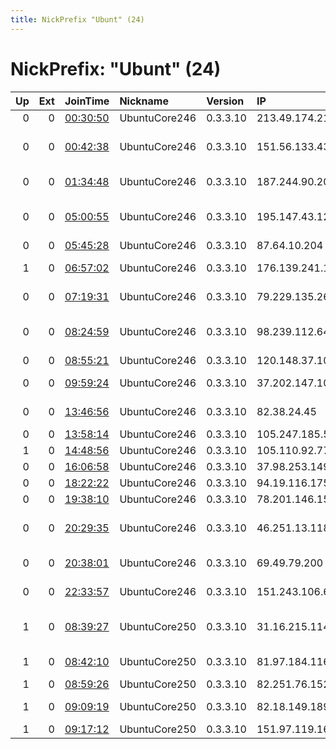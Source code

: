```yaml
---
title: NickPrefix "Ubunt" (24)
---
```


# NickPrefix: "Ubunt" (24)

|   Up |   Ext | JoinTime                                                                                            | Nickname      | Version   | IP              | AS                                    | CC   |   ORp |   Dirp | OS    | Contact   |   eFamMembers |
|-----:|------:|:----------------------------------------------------------------------------------------------------|:--------------|:----------|:----------------|:--------------------------------------|:-----|------:|-------:|:------|:----------|--------------:|
|    0 |     0 | [00:30:50](https://metrics.torproject.org/rs.html#details/CCEBE54A880B4CE47898080758836D22C157BD1D) | UbuntuCore246 | 0.3.3.10  | 213.49.174.21   | Proximus NV                           | be   | 41437 |      0 | Linux | None      |             1 |
|    0 |     0 | [00:42:38](https://metrics.torproject.org/rs.html#details/E76BC1425126B5B087F9F50E469D9DBFE06EB47D) | UbuntuCore246 | 0.3.3.10  | 151.56.133.43   | Wind Telecomunicazioni SpA            | it   | 42173 |      0 | Linux | None      |             1 |
|    0 |     0 | [01:34:48](https://metrics.torproject.org/rs.html#details/C4D211CA7F574E7EEAE8C702C0D4D7F06198029E) | UbuntuCore246 | 0.3.3.10  | 187.244.90.200  | Mega Cable, S.A. de C.V.              | mx   | 40215 |      0 | Linux | None      |             1 |
|    0 |     0 | [05:00:55](https://metrics.torproject.org/rs.html#details/D958F92AEDB8D62A44AEFFDBA034339865BF5678) | UbuntuCore246 | 0.3.3.10  | 195.147.43.129  | Daisy Communications Ltd              | gb   | 35563 |      0 | Linux | None      |             1 |
|    0 |     0 | [05:45:28](https://metrics.torproject.org/rs.html#details/8674881D97C661D3C960772084FE7704DB4F26AB) | UbuntuCore246 | 0.3.3.10  | 87.64.10.204    | Proximus NV                           | be   | 38255 |      0 | Linux | None      |             1 |
|    1 |     0 | [06:57:02](https://metrics.torproject.org/rs.html#details/FBA1AA70BFB6FF80FCF1788A8FE2B259AE2B3AC6) | UbuntuCore246 | 0.3.3.10  | 176.139.241.142 | Bouygues Telecom SA                   | fr   | 46671 |      0 | Linux | None      |             1 |
|    0 |     0 | [07:19:31](https://metrics.torproject.org/rs.html#details/02E47A657748123E7ED2FC58D3E53BC9E06A3CA4) | UbuntuCore246 | 0.3.3.10  | 79.229.135.26   | Deutsche Telekom AG                   | de   | 46399 |      0 | Linux | None      |             1 |
|    0 |     0 | [08:24:59](https://metrics.torproject.org/rs.html#details/A9EFCF9483BE6DA1C817F4789A714D2D59617A7D) | UbuntuCore246 | 0.3.3.10  | 98.239.112.64   | Comcast Cable Communications, LLC     | us   | 44943 |      0 | Linux | None      |             1 |
|    0 |     0 | [08:55:21](https://metrics.torproject.org/rs.html#details/1DF9A7862ECDF4329B598FC7CD6117A83FC948E9) | UbuntuCore246 | 0.3.3.10  | 120.148.37.105  | Telstra Pty Ltd                       | au   | 46695 |      0 | Linux | None      |             1 |
|    0 |     0 | [09:59:24](https://metrics.torproject.org/rs.html#details/8E8FECE5B0198D6F8468B2CAE167A405BECC9D64) | UbuntuCore246 | 0.3.3.10  | 37.202.147.103  | Aria Shatel Company Ltd               | ir   | 40983 |      0 | Linux | None      |             1 |
|    0 |     0 | [13:46:56](https://metrics.torproject.org/rs.html#details/4C5C4201D930A19F59642F85761A616EDF4AED6E) | UbuntuCore246 | 0.3.3.10  | 82.38.24.45     | Virgin Media Limited                  | gb   | 38941 |      0 | Linux | None      |             1 |
|    0 |     0 | [13:58:14](https://metrics.torproject.org/rs.html#details/0064F045518999F9BD2AE78F150E41C10EDE5FC9) | UbuntuCore246 | 0.3.3.10  | 105.247.185.59  | Vodacom-VB                            | za   | 41729 |      0 | Linux | None      |             1 |
|    1 |     0 | [14:48:56](https://metrics.torproject.org/rs.html#details/DC4E7375582146165DCF5FBF2C3C5B187119482F) | UbuntuCore246 | 0.3.3.10  | 105.110.92.77   | Telecom Algeria                       | dz   | 37553 |      0 | Linux | None      |             1 |
|    0 |     0 | [16:06:58](https://metrics.torproject.org/rs.html#details/8131D892C0B69DE1F01D0D05C6F5ADB2902D12A7) | UbuntuCore246 | 0.3.3.10  | 37.98.253.149   | LLC KomTehCentr                       | ru   | 36867 |      0 | Linux | None      |             1 |
|    0 |     0 | [18:22:22](https://metrics.torproject.org/rs.html#details/C99F22A3D94BCADBF52000112B943ADC274B68FF) | UbuntuCore246 | 0.3.3.10  | 94.19.116.175   | SkyNet Ltd.                           | ru   | 40919 |      0 | Linux | None      |             1 |
|    0 |     0 | [19:38:10](https://metrics.torproject.org/rs.html#details/6F5F7C8E635A5E28B2AA3C274828694700E318AE) | UbuntuCore246 | 0.3.3.10  | 78.201.146.155  | Free SAS                              | fr   | 41435 |      0 | Linux | None      |             1 |
|    0 |     0 | [20:29:35](https://metrics.torproject.org/rs.html#details/14D54153A8565CFA0F1DAB35B6430E08DDDF062D) | UbuntuCore246 | 0.3.3.10  | 46.251.13.118   | ViDaNet Cabletelevision Provider Ltd. | hu   | 34067 |      0 | Linux | None      |             1 |
|    0 |     0 | [20:38:01](https://metrics.torproject.org/rs.html#details/3374DE6C1A1FF361F4DD8CC090E380B90A7705B7) | UbuntuCore246 | 0.3.3.10  | 69.49.79.200    | Muscatine Power and Water             | us   | 38631 |      0 | Linux | None      |             1 |
|    0 |     0 | [22:33:57](https://metrics.torproject.org/rs.html#details/CD24FCE3AD14503BDE5BC02255519A6D6DE8CF0B) | UbuntuCore246 | 0.3.3.10  | 151.243.106.66  | Aria Shatel Company Ltd               | ir   | 33855 |      0 | Linux | None      |             1 |
|    1 |     0 | [08:39:27](https://metrics.torproject.org/rs.html#details/3E5DF763B478B0F230CA04C7A28B00C8F6FAA6EF) | UbuntuCore250 | 0.3.3.10  | 31.16.215.114   | Vodafone Kabel Deutschland GmbH       | de   | 41447 |      0 | Linux | None      |             1 |
|    1 |     0 | [08:42:10](https://metrics.torproject.org/rs.html#details/589D22959E93029BB830D017C7FCAE084CD07F27) | UbuntuCore250 | 0.3.3.10  | 81.97.184.116   | Virgin Media Limited                  | gb   | 40041 |      0 | Linux | None      |             1 |
|    1 |     0 | [08:59:26](https://metrics.torproject.org/rs.html#details/8662D1C08B48C7F7E942D1595BB16CDB30568338) | UbuntuCore250 | 0.3.3.10  | 82.251.76.152   | Free SAS                              | fr   | 32797 |      0 | Linux | None      |             1 |
|    1 |     0 | [09:09:19](https://metrics.torproject.org/rs.html#details/3BC1E3148A732DB0CE4CF7DB158E6E6ED64AA638) | UbuntuCore250 | 0.3.3.10  | 82.18.149.189   | Virgin Media Limited                  | gb   | 33055 |      0 | Linux | None      |             1 |
|    1 |     0 | [09:17:12](https://metrics.torproject.org/rs.html#details/10B776210A00C0B78C4FB0A27FB8ED8026D17126) | UbuntuCore250 | 0.3.3.10  | 151.97.119.167  | Consortium GARR                       | it   | 39191 |      0 | Linux | None      |             1 |
